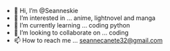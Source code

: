 - 👋 Hi, I’m @Seanneskie
- 👀 I’m interested in ... anime, lightnovel and manga
- 🌱 I’m currently learning ... coding python
- 💞️ I’m looking to collaborate on ... coding
- 📫 How to reach me ... seannecanete32@gmail.com

<!---
Seanneskie/Seanneskie is a ✨ special ✨ repository because its `README.md` (this file) appears on your GitHub profile.
You can click the Preview link to take a look at your changes.
--->
